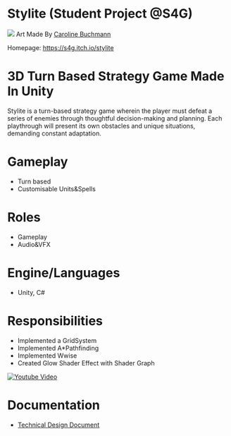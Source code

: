 # Stylite (Student Project @S4G)
[![](https://github.com/rubin54/Stylite/blob/main/Assets/Art/2D/Stylite%20Main%20Menu%20Illustration%20final%20(1).png)](https://s4g.itch.io/stylite)
Art Made By [Caroline Buchmann](https://www.instagram.com/feliecho_official/)

Homepage: https://s4g.itch.io/stylite

# 3D Turn Based Strategy Game Made In Unity
Stylite is a turn-based strategy game wherein the player must defeat a series of enemies through thoughtful decision-making and planning. Each playthrough will present its own obstacles and unique situations, demanding constant adaptation.

# Gameplay
- Turn based
- Customisable Units&Spells

# Roles
- Gameplay
- Audio&VFX

# Engine/Languages
- Unity, C#

# Responsibilities
- Implemented a GridSystem
- Implemented A*Pathfinding
- Implemented Wwise
- Created Glow Shader Effect with Shader Graph

[![Youtube Video](https://img.youtube.com/vi/LBYI5nq6Cxw/0.jpg)](https://www.youtube.com/watch?v=LBYI5nq6Cxw)


# Documentation
- [Technical Design Document](https://docs.google.com/document/d/18m7gb8pPskVr8KZiO7Oo95S7c98PUskV/edit?rtpof=true)
